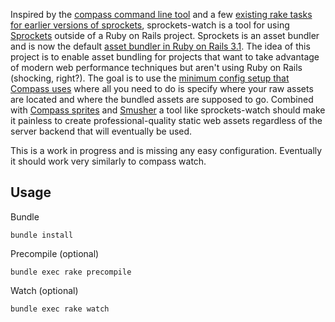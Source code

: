 Inspired by the [compass command line tool](http://compass-style.org/help/tutorials/command-line/) and a few [existing rake tasks for earlier versions of sprockets](https://gist.github.com/222571), sprockets-watch is a tool for using [Sprockets](https://github.com/sstephenson/sprockets) outside of a Ruby on Rails project. Sprockets is an asset bundler and is now the default [asset bundler in Ruby on Rails 3.1](http://edgeguides.rubyonrails.org/asset_pipeline.html). The idea of this project is to enable asset bundling for projects that want to take advantage of modern web performance techniques but aren't using Ruby on Rails (shocking, right?). The goal is to use the [minimum config setup that Compass uses](http://compass-style.org/help/tutorials/configuration-reference/) where all you need to do is specify where your raw assets are located and where the bundled assets are supposed to go. Combined with [Compass sprites](http://compass-style.org/reference/compass/utilities/sprites/) and [Smusher](https://github.com/grosser/smusher) a tool like sprockets-watch should make it painless to create professional-quality static web assets regardless of the server backend that will eventually be used.

This is a work in progress and is missing any easy configuration. Eventually it should work very similarly to compass watch.

## Usage

Bundle

```
bundle install
```

Precompile (optional)

```
bundle exec rake precompile
```

Watch (optional)

```
bundle exec rake watch
```
